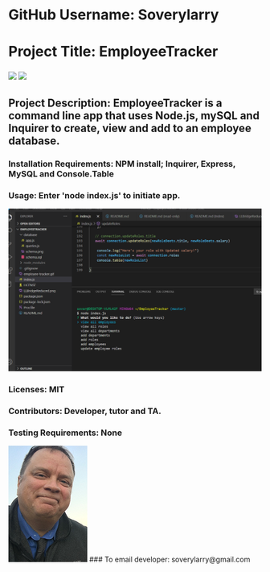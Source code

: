 
# GitHub Username:   Soverylarry

# Project Title:     EmployeeTracker
### <img src= "https://img.shields.io/github/languages/count/soverylarry/EmployeeTracker">  <img src="https://img.shields.io/github/license/soverylarry/EmployeeTracker">

## Project Description:        EmployeeTracker is a command line app that uses Node.js, mySQL and Inquirer to create, view and add to an employee database.

### Installation Requirements: NPM install; Inquirer, Express, MySQL and Console.Table

### Usage:    Enter 'node index.js' to initiate app.

<img src="/EmployeeTracker-screenShot.png">

### Licenses: MIT
### Contributors:         Developer, tutor and TA.
### Testing Requirements: None
<img alt="D'oh!" src="/LLBridgeReduced.png">
### To email developer: soverylarry@gmail.com
